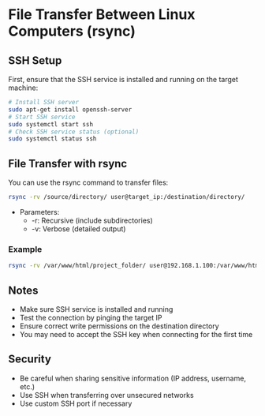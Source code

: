 # File Transfer Between Linux Computers (rsync)

## SSH Setup

First, ensure that the SSH service is installed and running on the target machine:

```bash
# Install SSH server
sudo apt-get install openssh-server
# Start SSH service
sudo systemctl start ssh
# Check SSH service status (optional)
sudo systemctl status ssh
```

## File Transfer with rsync

You can use the rsync command to transfer files:

```bash
rsync -rv /source/directory/ user@target_ip:/destination/directory/
```

- Parameters:
  - -r: Recursive (include subdirectories)
  - -v: Verbose (detailed output)

### Example

```bash
rsync -rv /var/www/html/project_folder/ user@192.168.1.100:/var/www/html/project_folder/
```

## Notes

- Make sure SSH service is installed and running
- Test the connection by pinging the target IP
- Ensure correct write permissions on the destination directory
- You may need to accept the SSH key when connecting for the first time

## Security

- Be careful when sharing sensitive information (IP address, username, etc.)
- Use SSH when transferring over unsecured networks
- Use custom SSH port if necessary
